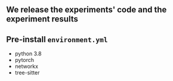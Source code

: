 ## We release the experiments' code and the experiment results

## Pre-install `environment.yml`
  - python 3.8
  - pytorch
  - networkx
  - tree-sitter
